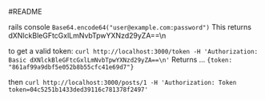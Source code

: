 #README

rails console
`Base64.encode64("user@example.com:password")`
This returns dXNlckBleGFtcGxlLmNvbTpwYXNzd29yZA==\n


to get a valid token:
`curl http://localhost:3000/token -H 'Authorization: Basic dXNlckBleGFtcGxlLmNvbTpwYXNzd29yZA==\n'`
Returns ...
`{token: "861af99a9dbf5e052b8b55cfc41e69d7"}`

then 
`curl http://localhost:3000/posts/1 -H 'Authorization: Token token=04c5251b1433ded39116c781378f2497'`
